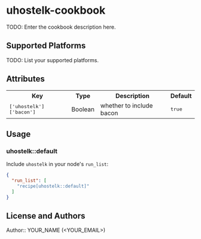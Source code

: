 # uhostelk-cookbook

TODO: Enter the cookbook description here.

## Supported Platforms

TODO: List your supported platforms.

## Attributes

<table>
  <tr>
    <th>Key</th>
    <th>Type</th>
    <th>Description</th>
    <th>Default</th>
  </tr>
  <tr>
    <td><tt>['uhostelk']['bacon']</tt></td>
    <td>Boolean</td>
    <td>whether to include bacon</td>
    <td><tt>true</tt></td>
  </tr>
</table>

## Usage

### uhostelk::default

Include `uhostelk` in your node's `run_list`:

```json
{
  "run_list": [
    "recipe[uhostelk::default]"
  ]
}
```

## License and Authors

Author:: YOUR_NAME (<YOUR_EMAIL>)
